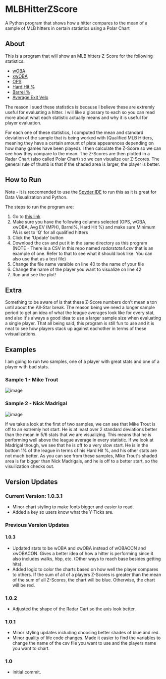 # MLBHitterZScore
A Python program that shows how a hitter compares to the mean of a sample of MLB hitters in certain statistics using a Polar Chart

## About
This is a program that will show an MLB hitters Z-Score for the following statistics:
- [wOBA](https://www.mlb.com/glossary/advanced-stats/weighted-on-base-average)
- [xwOBA](https://www.mlb.com/glossary/statcast/expected-woba)
- [OPS](https://www.mlb.com/glossary/standard-stats/on-base-plus-slugging)
- [Hard Hit %](https://www.mlb.com/glossary/statcast/hard-hit-rate)
- [Barrel %](https://www.mlb.com/glossary/statcast/hard-hit-rate)
- [Average Exit Velo](https://www.mlb.com/glossary/statcast/exit-velocity)

The reason I sued these statistics is because I believe these are extremly useful for evaluating a hitter. I will like a glossary to each so you can read more about what each statistic actually means and why it is useful for player evaluation.

For each one of these statistics, I computed the mean and standard deviation of the sample that is being worked with (Qualified MLB Hitters, meaning they have a certain amount of plate appearences depending on how many games have been played). I then calculate the Z-Score so we can see how they compare to the mean. The Z-Scores are then plotted in a Radar Chart (also called Polar Chart) so we can visualize our Z-Scores. The general rule of thumb is that if the shaded area is larger, the player is better.

## How to Run
Note - It is reccomended to use the [Spyder IDE](https://www.spyder-ide.org/) to run this as it is great for Data Visualization and Python.

The steps to run the program are:
1. Go to [this link](https://baseballsavant.mlb.com/leaderboard/custom?year=2021&type=batter&filter=&sort=5&sortDir=asc&min=q&selections=b_total_pa,on_base_plus_slg,woba,xwoba,exit_velocity_avg,barrel_batted_rate,hard_hit_percent,&chart=false&x=b_total_pa&y=b_total_pa&r=no&chartType=beeswarm)
2. Make sure you have the following columns selected (OPS, wOBA, xwOBA, Avg EV (MPH), Barrel%, Hard Hit %) and make sure Minimum PA is set to 'Q' for all qualified hitters
3. Click the 'Update' button
4. Download the csv and put it in the same directory as this program (NOTE - There is a CSV in this repo named <em>radarstats4.csv</em> that is an example of one. Refer to that to see what it should look like. You can also use that as a test file)
5. Change the file name varaible on line 40 to the name of your file 
6. Change the name of the player you want to visualize on line 42
7. Run and see the plot!


## Extra
Something to be aware of is that these Z-Score numbers don't mean a ton until about the All-Star break. The reason being we need a longer sample period to get an idea of what the league averages look like for every stat, and also it's always a good idea to use a larger sample size when evaluating a single player. That all being said, this program is still fun to use and it is neat to see how players stack up against eachother in terms of these vvisualizations.

## Examples
I am going to run two samples, one of a player with great stats and one of a player with bad stats.
### Sample 1 - Mike Trout
![image](https://user-images.githubusercontent.com/68918006/114966410-7d2b0900-9e40-11eb-84df-f44418d7dffd.png)
### Sample 2 - Nick Madrigal
![image](https://user-images.githubusercontent.com/68918006/114966460-97fd7d80-9e40-11eb-9ba2-f2c366ebe1d6.png)

If we take a look at the first of two samples, we can see that Mike Trout is off to an extremly hot start. He is at least over 2 standard deviations better than the mean in 5/6 stats that we are visualizing. This means that he is performing well above the league average in every statistic.
If we look at Madrigal though, we see that he is off to a very slow start. He is in the bottom 1% of the league in terms of his Hard Hit %, and his other stats are not much better.
As you can see from these samples, Mike Trout's shaded area is far bigger than Nick Madrigals, and he is off to a better start, so the visuilization checks out.

## Version Updates
### Current Version: 1.0.3.1
- Minor chart styling to make fonts bigger and easier to read.
- Added a key so users know what the Y-Ticks are.
### Previous Version Updates
#### 1.0.3
- Updated stats to be wOBA and xwOBA instead of wOBACON and xwOBACON. Gives a better idea of how a hitter is performing since it also includes walks, hbp, etc. (Other ways to reach base besides getting hits).
- Added logic to color the charts based on how well the player compares to others. If the sum of all of a players Z-Scores is greater than the mean of the sum of all Z-Scores, the chart will be blue. Otherwise, the chart will be red.
### 1.0.2
- Adjusted the shape of the Radar Cart so the axis look better.
### 1.0.1
- Minor styling updates including choosing better shades of blue and red.
- Minor quality of life code changes. Made it easier to find the variables to change the name of the csv file you want to use and the players name you want to chart.
### 1.0
- Initial commit.
